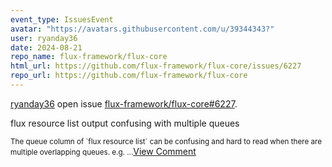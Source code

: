 ```yaml
---
event_type: IssuesEvent
avatar: "https://avatars.githubusercontent.com/u/39344343?"
user: ryanday36
date: 2024-08-21
repo_name: flux-framework/flux-core
html_url: https://github.com/flux-framework/flux-core/issues/6227
repo_url: https://github.com/flux-framework/flux-core
---
```


<a href='https://github.com/ryanday36' target='_blank'>ryanday36</a> open issue <a href='https://github.com/flux-framework/flux-core/issues/6227' target='_blank'>flux-framework/flux-core#6227</a>.

<p>flux resource list output confusing with multiple queues</p><small>The queue column of `flux resource list` can be confusing and hard to read when there are multiple overlapping queues. e.g....</small><a href='https://github.com/flux-framework/flux-core/issues/6227' target='_blank'>View Comment</a>